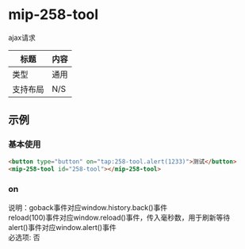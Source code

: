 # mip-258-tool

ajax请求

标题|内容
----|----
类型|通用
支持布局|N/S
## 示例

### 基本使用

```html
<button type="button" on="tap:258-tool.alert(1233)">测试</button>
<mip-258-tool id="258-tool"></mip-258-tool>
```
### on

说明：goback事件对应window.history.back()事件  
reload(100)事件对应window.reload()事件，传入毫秒数，用于刷新等待  
alert()事件对应window.alert()事件  
必选项: 否  








